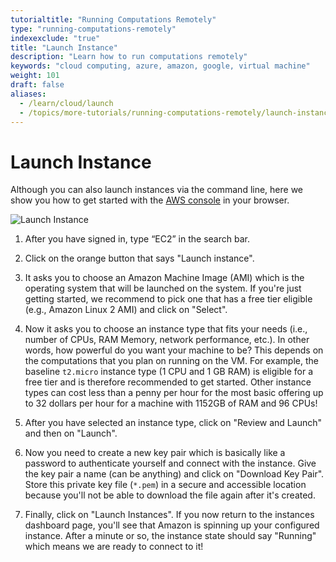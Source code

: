 ```yaml
---
tutorialtitle: "Running Computations Remotely"
type: "running-computations-remotely"
indexexclude: "true"
title: "Launch Instance"
description: "Learn how to run computations remotely"
keywords: "cloud computing, azure, amazon, google, virtual machine"
weight: 101
draft: false
aliases:
  - /learn/cloud/launch
  - /topics/more-tutorials/running-computations-remotely/launch-instance
---
```


# Launch Instance

Although you can also launch instances via the command line, here we show you how to get started with the [AWS console](https://console.aws.amazon.com/console) in your browser.

![Launch Instance](../img/launch-instance.gif)

1. After you have signed in, type “EC2” in the search bar.

2. Click on the orange button that says "Launch instance".

3. It asks you to choose an Amazon Machine Image (AMI) which is the operating system that will be launched on the system. If you're just getting started, we recommend to pick one that has a free tier eligible (e.g., Amazon Linux 2 AMI) and click on "Select".

4. Now it asks you to choose an instance type that fits your needs (i.e., number of CPUs, RAM Memory, network performance, etc.). In other words, how powerful do you want your machine to be? This depends on the computations that you plan on running on the VM. For example, the baseline `t2.micro` instance type (1 CPU and 1 GB RAM) is eligible for a free tier and is therefore recommended to get started. Other instance types can cost less than a penny per hour for the most basic offering up to 32 dollars per hour for a machine with 1152GB of RAM and 96 CPUs!

5. After you have selected an instance type, click on "Review and Launch" and then on "Launch".

6. Now you need to create a new key pair which is basically like a password to authenticate yourself and connect with the instance. Give the key pair a name (can be anything) and click on "Download Key Pair". Store this private key file (`*.pem`) in a secure and accessible location because you'll not be able to download the file again after it's created.

7. Finally, click on "Launch Instances". If you now return to the instances dashboard page, you'll see that Amazon is spinning up your configured instance. After a minute or so, the instance state should say "Running" which means we are ready to connect to it!
